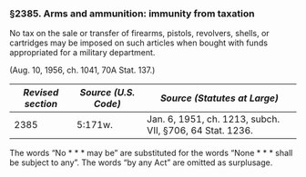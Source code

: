 ### §2385. Arms and ammunition: immunity from taxation ###

No tax on the sale or transfer of firearms, pistols, revolvers, shells, or cartridges may be imposed on such articles when bought with funds appropriated for a military department.

(Aug. 10, 1956, ch. 1041, 70A Stat. 137.)

|*Revised section*|*Source (U.S. Code)*|              *Source (Statutes at Large)*              |
|-----------------|--------------------|--------------------------------------------------------|
|      2385       |      5:171w.       |Jan. 6, 1951, ch. 1213, subch. VII, §706, 64 Stat. 1236.|

The words “No \* \* \* may be” are substituted for the words “None \* \* \* shall be subject to any”. The words “by any Act” are omitted as surplusage.